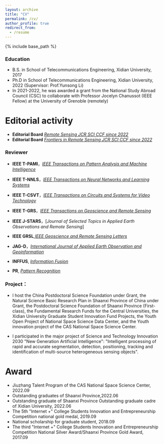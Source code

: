 ```yaml
---
layout: archive
title: "CV"
permalink: /cv/
author_profile: true
redirect_from:
  - /resume
---
```


{% include base_path %}

### Education

* B.S. in School of Telecommunications Engineering, Xidian University, 2017
* Ph.D in School of Telecommunications Engineering, Xidian University, 2022 (Supervisor: Prof.Yunsong Li)
* In 2021-2022, he was awarded a grant from the National Study Abroad Council (CSC) to collaborate with Professor Jocelyn Chanussot (IEEE Fellow) at the University of Grenoble (remotely)

Editorial activity
======
* **Editorial Board** [*Remote Sensing JCR SCI CCF since 2022*](https://www.mdpi.com/journal/remotesensing/special_issues/KVCSC58HQ0)
* **Editorial Board** [*Frontiers in Remote Sensing JCR SCI CCF since 2022*](https://www.frontiersin.org/my-frontiers/overview)


### Reviewer

* **IEEE T-PAMI**，[*IEEE Transactions on Pattern Analysis and Machine Intelligence*](https://ieeexplore.ieee.org/xpl/RecentIssue.jsp?punumber=34)

* **IEEE T-NNLS**，[*IEEE Transactions on Neural Networks and Learning Systems*](https://ieeexplore.ieee.org/xpl/RecentIssue.jsp?punumber=5962385)

* **IEEE T-CSVT**，[*IEEE Transactions on Circuits and Systems for Video Technology*](https://ieeexplore.ieee.org/xpl/RecentIssue.jsp?punumber=76)

* **IEEE T-GRS**，[*IEEE Transactions on Geoscience and Remote Sensing*](https://ieeexplore.ieee.org/xpl/RecentIssue.jsp?punumber=36)

* **IEEE J-STARS**，[*Journal of Selected Topics in Applied Earth Observations and Remote Sensing*]

* **IEEE GRSL**,[*IEEE Geoscience and Remote Sensing Letters*](https://ieeexplore.ieee.org/xpl/RecentIssue.jsp?punumber=8859)

* **JAG-D**，[*International Journal of Applied Earth Observation and Geoinformation*](https://www.sciencedirect.com/journal/international-journal-of-applied-earth-observation-and-geoinformation)

* **INFFUS**, [*Information Fusion*](https://www.sciencedirect.com/journal/information-fusion)

* **PR**, [*Pattern Recognition*](https://www.sciencedirect.com/journal/pattern-recognition)

### Project：

* I host the China Postdoctoral Science Foundation under Grant, the Natural Science Basic Research Plan in Shaanxi Province of China under Grant, the Postdoctoral Science Foundation of Shaanxi Province (First-class), the Fundamental Research Funds for the Central Universities, the Xidian University Graduate Student Innovation Fund Projects, the Youth Open Project of National Space Science Data Center, and the Youth innovation project of the CAS National Space Science Center.

* I participated in the major project of Science and Technology Innovation 2030 "New Generation Artificial Intelligence": "Intelligent processing of rapid and accurate segmentation, detection, positioning, tracking and identification of multi-source heterogeneous sensing objects". 

Award
======
* Jiuzhang Talent Program of the CAS National Space Science Center, 2022.09
* Outstanding graduates of Shaanxi Province,2022.06   
* Outstanding graduate of Shaanxi Province Outstanding graduate cadre of Xidian University, 2022.06       
* The 5th "Internet +" College Students Innovation and Entrepreneurship Competition national gold medal, 2019.09
* National scholarship for graduate student, 2018.09      
* The third "Internet +" College Students Innovation and Entrepreneurship Competition National Silver Award/Shaanxi Province Gold Award, 2017.09       



